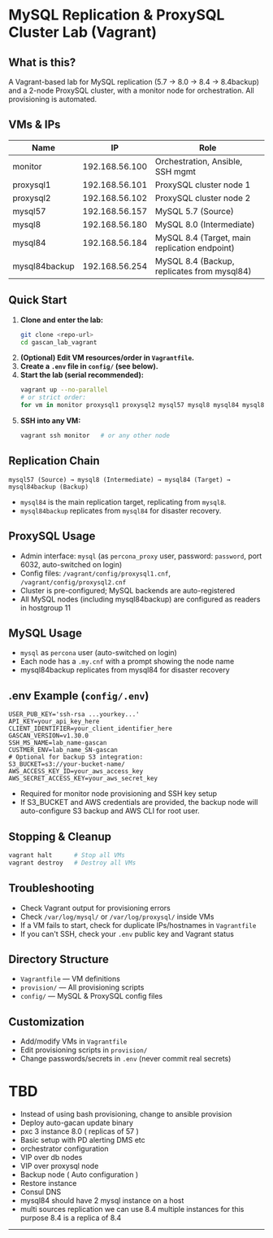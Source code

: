 # MySQL Replication & ProxySQL Cluster Lab (Vagrant)

## What is this?
A Vagrant-based lab for MySQL replication (5.7 → 8.0 → 8.4 → 8.4backup) and a 2-node ProxySQL cluster, with a monitor node for orchestration. All provisioning is automated.

## VMs & IPs
| Name           | IP              | Role                    |
|----------------|-----------------|-------------------------|
| monitor        | 192.168.56.100  | Orchestration, Ansible, SSH mgmt |
| proxysql1      | 192.168.56.101  | ProxySQL cluster node 1          |
| proxysql2      | 192.168.56.102  | ProxySQL cluster node 2          |
| mysql57        | 192.168.56.157  | MySQL 5.7 (Source)              |
| mysql8         | 192.168.56.180  | MySQL 8.0 (Intermediate)        |
| mysql84        | 192.168.56.184  | MySQL 8.4 (Target, main replication endpoint) |
| mysql84backup  | 192.168.56.254  | MySQL 8.4 (Backup, replicates from mysql84)  |

## Quick Start
1. **Clone and enter the lab:**
   ```sh
   git clone <repo-url>
   cd gascan_lab_vagrant
   ```
2. **(Optional) Edit VM resources/order in `Vagrantfile`.**
3. **Create a `.env` file in `config/` (see below).**
4. **Start the lab (serial recommended):**
   ```sh
   vagrant up --no-parallel
   # or strict order:
   for vm in monitor proxysql1 proxysql2 mysql57 mysql8 mysql84 mysql84backup; do vagrant up $vm; done
   ```
5. **SSH into any VM:**
   ```sh
   vagrant ssh monitor   # or any other node
   ```

## Replication Chain
```
mysql57 (Source) → mysql8 (Intermediate) → mysql84 (Target) → mysql84backup (Backup)
```
- `mysql84` is the main replication target, replicating from `mysql8`.
- `mysql84backup` replicates from `mysql84` for disaster recovery.

## ProxySQL Usage
- Admin interface: `mysql` (as `percona_proxy` user, password: `password`, port 6032, auto-switched on login)
- Config files: `/vagrant/config/proxysql1.cnf`, `/vagrant/config/proxysql2.cnf`
- Cluster is pre-configured; MySQL backends are auto-registered
- All MySQL nodes (including mysql84backup) are configured as readers in hostgroup 11

## MySQL Usage
- `mysql` as `percona` user (auto-switched on login)
- Each node has a `.my.cnf` with a prompt showing the node name
- mysql84backup replicates from mysql84 for disaster recovery

## .env Example (`config/.env`)
```env
USER_PUB_KEY='ssh-rsa ...yourkey...'
API_KEY=your_api_key_here
CLIENT_IDENTIFIER=your_client_identifier_here
GASCAN_VERSION=v1.30.0
SSH_MS_NAME=lab_name-gascan
CUSTMER_ENV=lab_name_SN-gascan
# Optional for backup S3 integration:
S3_BUCKET=s3://your-bucket-name/
AWS_ACCESS_KEY_ID=your_aws_access_key
AWS_SECRET_ACCESS_KEY=your_aws_secret_key
```
- Required for monitor node provisioning and SSH key setup
- If S3_BUCKET and AWS credentials are provided, the backup node will auto-configure S3 backup and AWS CLI for root user.

## Stopping & Cleanup
```sh
vagrant halt      # Stop all VMs
vagrant destroy   # Destroy all VMs
```

## Troubleshooting
- Check Vagrant output for provisioning errors
- Check `/var/log/mysql/` or `/var/log/proxysql/` inside VMs
- If a VM fails to start, check for duplicate IPs/hostnames in `Vagrantfile`
- If you can't SSH, check your `.env` public key and Vagrant status

## Directory Structure
- `Vagrantfile` — VM definitions
- `provision/` — All provisioning scripts
- `config/` — MySQL & ProxySQL config files

## Customization
- Add/modify VMs in `Vagrantfile`
- Edit provisioning scripts in `provision/`
- Change passwords/secrets in `.env` (never commit real secrets)

# TBD 
- Instead of using bash provisioning, change to ansible provision 
- Deploy auto-gacan update binary 
- pxc 3 instance 8.0 ( replicas  of 57 )
- Basic setup with PD alerting DMS etc 
- orchestrator configuration 
- VIP over db nodes
- VIP over proxysql node 
- Backup node  ( Auto configuration )
- Restore instance
- Consul DNS 
- mysql84 should have 2 mysql instance on a host 
- multi sources replication we can use 8.4 multiple instances for this purpose 8.4 is a replica of 8.4
---